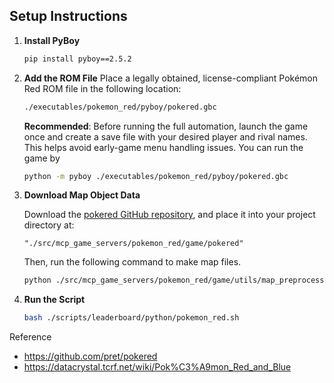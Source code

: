 ## Setup Instructions

1. **Install PyBoy**

   ```bash
   pip install pyboy==2.5.2
   ```

2. **Add the ROM File**
   Place a legally obtained, license-compliant Pokémon Red ROM file in the following location:
   ```bash
   ./executables/pokemon_red/pyboy/pokered.gbc
   ```
   **Recommended**:
      Before running the full automation, launch the game once and create a save file with your desired player and rival names.
      This helps avoid early-game menu handling issues.
      You can run the game by
      ```bash
      python -m pyboy ./executables/pokemon_red/pyboy/pokered.gbc
      ```

3. **Download Map Object Data**

   Download the [pokered GitHub repository](https://github.com/pret/pokered), and place it into your project directory at:

   ```
   "./src/mcp_game_servers/pokemon_red/game/pokered"
   ```

   Then, run the following command to make map files.
   
   ```bash
   python ./src/mcp_game_servers/pokemon_red/game/utils/map_preprocess.py
   ```

4. **Run the Script**

   ```bash
   bash ./scripts/leaderboard/python/pokemon_red.sh
   ```

Reference
- https://github.com/pret/pokered
- https://datacrystal.tcrf.net/wiki/Pok%C3%A9mon_Red_and_Blue
